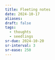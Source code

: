 ```yaml
---
title: Fleeting notes
date: 2024-10-17
aliases: 
draft: false
tags:
  - thoughts
  - seedlings
sr-due: 2024-10-20
sr-interval: 3
sr-ease: 250
---
```

